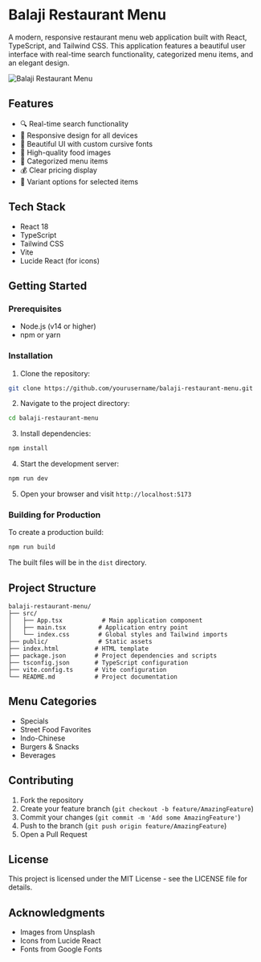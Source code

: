 # Balaji Restaurant Menu

A modern, responsive restaurant menu web application built with React, TypeScript, and Tailwind CSS. This application features a beautiful user interface with real-time search functionality, categorized menu items, and an elegant design.

![Balaji Restaurant Menu](https://images.unsplash.com/photo-1513558161293-cdaf765ed2fd?ixlib=rb-4.0.3&ixid=M3wxMjA3fDB8MHxwaG90by1wYWdlfHx8fGVufDB8fHx8fA%3D%3D&auto=format&fit=crop&w=2400&q=80)

## Features

- 🔍 Real-time search functionality
- 📱 Responsive design for all devices
- 🎨 Beautiful UI with custom cursive fonts
- 📸 High-quality food images
- 📑 Categorized menu items
- 💰 Clear pricing display
- 🔄 Variant options for selected items

## Tech Stack

- React 18
- TypeScript
- Tailwind CSS
- Vite
- Lucide React (for icons)

## Getting Started

### Prerequisites

- Node.js (v14 or higher)
- npm or yarn

### Installation

1. Clone the repository:
```bash
git clone https://github.com/yourusername/balaji-restaurant-menu.git
```

2. Navigate to the project directory:
```bash
cd balaji-restaurant-menu
```

3. Install dependencies:
```bash
npm install
```

4. Start the development server:
```bash
npm run dev
```

5. Open your browser and visit `http://localhost:5173`

### Building for Production

To create a production build:

```bash
npm run build
```

The built files will be in the `dist` directory.

## Project Structure

```
balaji-restaurant-menu/
├── src/
│   ├── App.tsx           # Main application component
│   ├── main.tsx         # Application entry point
│   └── index.css        # Global styles and Tailwind imports
├── public/              # Static assets
├── index.html          # HTML template
├── package.json        # Project dependencies and scripts
├── tsconfig.json       # TypeScript configuration
├── vite.config.ts      # Vite configuration
└── README.md           # Project documentation
```

## Menu Categories

- Specials
- Street Food Favorites
- Indo-Chinese
- Burgers & Snacks
- Beverages

## Contributing

1. Fork the repository
2. Create your feature branch (`git checkout -b feature/AmazingFeature`)
3. Commit your changes (`git commit -m 'Add some AmazingFeature'`)
4. Push to the branch (`git push origin feature/AmazingFeature`)
5. Open a Pull Request

## License

This project is licensed under the MIT License - see the LICENSE file for details.

## Acknowledgments

- Images from Unsplash
- Icons from Lucide React
- Fonts from Google Fonts